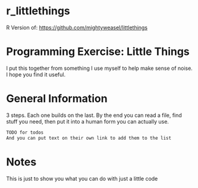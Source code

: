 # r_littlethings
R Version of: https://github.com/mightyweasel/littlethings

# Programming Exercise: Little Things

I put this together from something I use myself to help make sense of noise. I hope you find it useful.

# General Information

3 steps. Each one builds on the last. By the end you can read a file, find stuff you need, then put it into a human form you can actually use.

```bash
TODO for todos
And you can put text on their own link to add them to the list
```

# Notes

This is just to show you what you can do with just a little code
